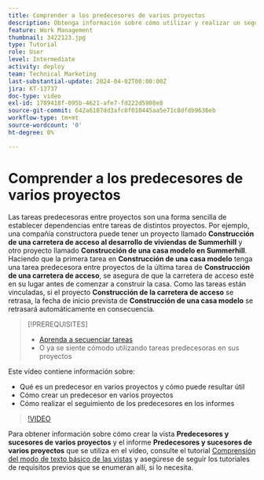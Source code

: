 ```yaml
---
title: Comprender a los predecesores de varios proyectos
description: Obtenga información sobre cómo utilizar y realizar un seguimiento de las tareas predecesoras en dos o más proyectos.
feature: Work Management
thumbnail: 3422123.jpg
type: Tutorial
role: User
level: Intermediate
activity: deploy
team: Technical Marketing
last-substantial-update: 2024-04-02T00:00:00Z
jira: KT-13737
doc-type: video
exl-id: 1789418f-095b-4621-afe7-fd222d5908e8
source-git-commit: 642a6107dd3afc8f010445aa5e71c8dfdb9636eb
workflow-type: tm+mt
source-wordcount: '0'
ht-degree: 0%

---
```


# Comprender a los predecesores de varios proyectos

Las tareas predecesoras entre proyectos son una forma sencilla de establecer dependencias entre tareas de distintos proyectos. Por ejemplo, una compañía constructora puede tener un proyecto llamado **Construcción de una carretera de acceso al desarrollo de viviendas de Summerhill** y otro proyecto llamado **Construcción de una casa modelo en Summerhill**. Haciendo que la primera tarea en **Construcción de una casa modelo** tenga una tarea predecesora entre proyectos de la última tarea de **Construcción de una carretera de acceso**, se asegura de que la carretera de acceso esté en su lugar antes de comenzar a construir la casa. Como las tareas están vinculadas, si el proyecto **Construcción de la carretera de acceso** se retrasa, la fecha de inicio prevista de **Construcción de una casa modelo** se retrasará automáticamente en consecuencia.

>[!PREREQUISITES]
>
>* [Aprenda a secuenciar tareas](https://experienceleague.adobe.com/docs/workfront-learn/tutorials-workfront/manage-work/tasks/learn-to-sequence-tasks.html?lang=es)
>* O ya se siente cómodo utilizando tareas predecesoras en sus proyectos


Este vídeo contiene información sobre:

* Qué es un predecesor en varios proyectos y cómo puede resultar útil
* Cómo crear un predecesor en varios proyectos
* Cómo realizar el seguimiento de los predecesores en los informes

>[!VIDEO](https://video.tv.adobe.com/v/3422123/?quality=12&learn=on)

Para obtener información sobre cómo crear la vista **Predecesores y sucesores de varios proyectos** y el informe **Predecesores y sucesores de varios proyectos** que se utiliza en el vídeo, consulte el tutorial [Comprensión del modo de texto básico de las vistas](https://experienceleague.adobe.com/docs/workfront-learn/tutorials-workfront/reporting/intermediate-reporting/basic-text-mode-for-views.html?lang=es) y asegúrese de seguir los tutoriales de requisitos previos que se enumeran allí, si lo necesita.
